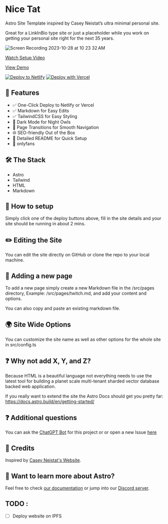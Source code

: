 # Nice Tat

Astro Site Template inspired by Casey Neistat’s ultra minimal personal site. 

Great for a LinkInBio type site or just a placeholder while you work on getting your personal site right for the next 35 years. 

![Screen Recording 2023-10-28 at 10 23 32 AM](https://github.com/ThatGuySam/nice-tat/assets/2830379/5cb4215c-976c-4d58-bb33-7ef36f24ffe3)

[Watch Setup Video](https://www.youtube.com/watch?v=sEyHnHjhlr4)

[View Demo](https://nice-tat.netlify.app/)

[![Deploy to Netlify](https://www.netlify.com/img/deploy/button.svg)](https://app.netlify.com/start/deploy?repository=https://github.com/ThatGuySam/nice-tat)
[![Deploy with Vercel](https://vercel.com/button)](https://vercel.com/new/clone?repository-url=https://github.com/ThatGuySam/nice-tat)


## 🌟 Features
- ✅ One-Click Deploy to Netlify or Vercel
- ✅ Markdown for Easy Edits
- ✅ TailwindCSS for Easy Styling
- 🌙 Dark Mode for Night Owls
- 🔄 Page Transitions for Smooth Navigation
- 🌐 SEO-friendly Out of the Box
- 📝 Detailed README for Quick Setup
- 📸 onlyfans


## 🛠 The Stack
- Astro
- Tailwind
- HTML
- Markdown



## 🚀 How to setup

Simply click one of the deploy buttons above, fill in the site details and your site should be running in about 2 mins. 



## ✏️ Editing the Site

You can edit the site directly on GitHub or clone the repo to your local machine. 


## 📄 Adding a new page

To add a new page simply create a new Markdown file in the /src/pages directory, Example: /src/pages/twitch.md, and add your content and options. 

You can also copy and paste an existing markdown file. 


## 🌍 Site Wide Options

You can customize the site name as well as other options for the whole site in src/config.ts


## ❓ Why not add X, Y, and Z?

Because HTML is a beautiful language not everything needs to use the latest tool for building a planet scale multi-tenant sharded vector database backed web application. 

If you really want to extend the site the Astro Docs should get you pretty far: https://docs.astro.build/en/getting-started/


## ❓ Additional questions

You can ask the [ChatGPT Bot](https://chat.openai.com/share/4cb54749-4580-4d18-9be5-89265ef9f33d) for this project or or open a new Issue [here](https://github.com/ThatGuySam/nice-tat/issues)


## 🙏 Credits
Inspired by [Casey Neistat's Website](https://www.caseyneistat.com/).




## 👀 Want to learn more about Astro?

Feel free to check [our documentation](https://docs.astro.build) or jump into our [Discord server](https://astro.build/chat).

## TODO : 
-[ ] Deploy website on IPFS
